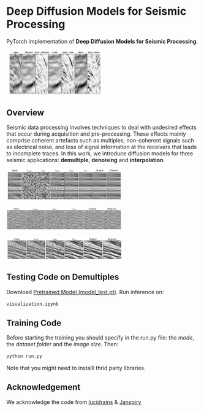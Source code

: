 # Deep Diffusion Models for Seismic Processing

PyTorch implementation of **Deep Diffusion Models for Seismic Processing**.

<p align="left"><img width="50%" src="images/demultiple_img.PNG" /></p>

## Overview
Seismic data processing involves techniques to deal with undesired effects that occur during acquisition and pre-processing. These effects mainly comprise coherent artefacts such as multiples, non-coherent signals such as electrical noise, and loss of signal information at the receivers that leads to incomplete traces. In this work, we introduce diffusion models for three seismic applications: <b>demultiple</b>, <b>denoising</b> and <b>interpolation</b>.

<p align="left"><img width="60%" src="images/demultiple_img2.PNG" /></p>
<p align="left"><img width="60%" src="images/denoising_img.PNG" /></p>
<p align="left"><img width="60%" src="images/inter_img.PNG" /></p>


## Testing Code on Demultiples
Download [Pretrained Model (model_test.pt)](https://osf.io/n2bs9/?view_only=77d7313d3f2d44e18dc0ee4005c3bfa4). Run inference on:
```bash
visualization.ipynb
```

## Training Code
Before starting the training you should specify in the run.py file: the <i>mode</i>, the <i>dataset folder</i> and the <i>image size</i>. Then:
```bash
python run.py
```

Note that you might need to installl thrid party libraries.

## Acknowledgement
We acknowledge the code from [lucidrains](https://github.com/lucidrains/denoising-diffusion-pytorch) & [Janspiry](https://github.com/Janspiry/Image-Super-Resolution-via-Iterative-Refinement)
